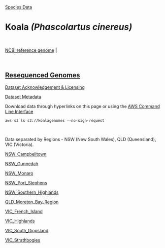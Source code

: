 [Species Data](genomes.md)

# **Koala** *(Phascolartus cinereus)*

<br>

[NCBI reference genome](https://www.ncbi.nlm.nih.gov/assembly/GCF_002099425.1/) | 

<br>

## [Resequenced Genomes](https://koalagenomes.s3.ap-southeast-2.amazonaws.com/index.html)

[Dataset Acknowledgement & Licensing](https://koalagenomes.s3.ap-southeast-2.amazonaws.com/KoalaReadMe.txt)

[Dataset Metadata](https://koalagenomes.s3.ap-southeast-2.amazonaws.com/Koala_Metadata.csv)

Download data through hyperlinks on this page or using the [AWS Command Line Interface](https://docs.aws.amazon.com/cli/latest/userguide/cli-chap-install.html)
  
```
aws s3 ls s3://koalagenomes --no-sign-request
```

<br>

Data separated by Regions - NSW (New South Wales), QLD (Queensland), VIC (Victoria).

[NSW_Campbelltown](https://koalagenomes.s3.ap-southeast-2.amazonaws.com/index.html#NSW_Campbelltown/)

[NSW_Gunnedah](https://koalagenomes.s3.ap-southeast-2.amazonaws.com/index.html#NSW_Gunnedah/)

[NSW_Monaro](https://koalagenomes.s3.ap-southeast-2.amazonaws.com/index.html#NSW_Monaro/)

[NSW_Port_Stephens](https://koalagenomes.s3.ap-southeast-2.amazonaws.com/index.html#NSW_Port_Stephens/)

[NSW_Southern_Highlands](https://koalagenomes.s3.ap-southeast-2.amazonaws.com/index.html#NSW_Southern_Highlands/)

[QLD_Moreton_Bay_Region](https://koalagenomes.s3.ap-southeast-2.amazonaws.com/index.html#QLD_Moreton_Bay_Region/)

[VIC_French_Island](https://koalagenomes.s3.ap-southeast-2.amazonaws.com/index.html#VIC_French_Island/)

[VIC_Highlands](https://koalagenomes.s3.ap-southeast-2.amazonaws.com/index.html#VIC_Highlands/)

[VIC_South_Gippsland](https://koalagenomes.s3.ap-southeast-2.amazonaws.com/index.html#VIC_South_Gippsland/)

[VIC_Strathbogies](https://koalagenomes.s3.ap-southeast-2.amazonaws.com/index.html#VIC_Strathbogies/)

<br>
